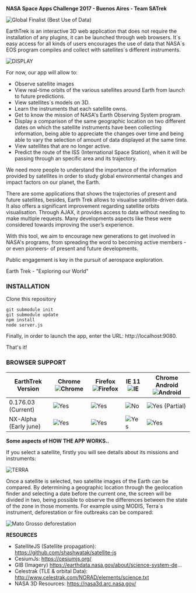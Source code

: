 
**NASA Space Apps Challenge 2017 - Buenos Aires - Team SATrek** 


![Global Finalist (Best Use of Data)](http://i.imgur.com/6H29eDd.png)

EarthTrek is an interactive 3D web application that does not require the installation of any plugins, it can be launched through web browsers. It´s easy access for all kinds of users encourages the use of data that NASA´s EOS program compiles and collect with satellites´s different instruments.


![DISPLAY](http://i.imgur.com/mmRJ0Yz.jpg)

For now, our app will allow to:
* Observe satellite images
* View real-time orbits of the various satellites around Earth from launch to future predictions.
* View satellites´s models on 3D.
* Learn the instruments that each satellite owns.
* Get to know the mission of NASA's Earth Observing System program.
* Display a comparison of the same geographic location on two different dates on which the satellite instruments have been collecting information, being able to appreciate the changes over time and being able to vary the selection of amount of data displayed at the same time.
* View satellites that are no longer active.
* Predict the route of the ISS (International Space Station), when it will be passing through an specific area and its trajectory.


We need more people to understand the importance of the information provided by satellites in order to study global environmental changes and impact factors on our planet, the Earth. 

There are some applications that shows the trajectories of present and future satellites, besides, Earth Trek allows to visualise satellite-driven data. It also offers a significant improvement regarding satellite orbits visualisation. Through AJAX, it provides access to data without needing to make multiple requests. Many developments aspects like these were considered towards improving the user’s experience.

With this tool, we aim to encourage new generations to get involved in NASA's programs, from spreading the word to becoming active members -or even pioneers- of present and future developments.

Public engagement is key in the pursuit of aerospace exploration.

Earth Trek - "Exploring our World"

### INSTALLATION ###

Clone this repository
```
git submodule init
git submodule update
npm install
node server.js
```
Finally, in order to launch the app, enter the URL: http://localhost:9080.

That's it!


### BROWSER SUPPORT ###
EarthTrek Version| Chrome ![Chrome](https://www.w3schools.com/images/compatible_chrome2020.gif) | Firefox ![Firefox](https://www.w3schools.com/images/compatible_firefox2020.gif)  |  IE 11 ![IE](https://www.w3schools.com/images/compatible_edge2020.gif)  | Chrome Android ![Android](http://www.nch.com.au/images/android_icon_20x20.gif) | 
--- | --- | ---| --- | ---
0.176.03 (Current) | ![Yes][YesTickmark]|  ![Yes][YesTickmark]|  ![No][NoRedCross] |  ![Yes][YesTickmark] (Partial)
NX-Alpha (Early june) | ![Yes][YesTickmark]|  ![Yes][YesTickmark] |  ![Yes][YesTickmark] |  ![Yes][YesTickmark]

[YesTickmark]: https://dvyn1ggd1flup.cloudfront.net/templates/cre63_ats/img/reserve_tickmark.png
[NoRedCross]: https://hosting.idiglocal.co.uk/templates/default/img/redcross20.png

**Some aspects of HOW THE APP WORKS..**

If you select a satellite, firstly you will see details about its missions and instruments:

![TERRA](https://scontent-gru2-1.xx.fbcdn.net/v/t31.0-0/p235x350/18739306_1736311510001386_408202630302674080_o.png?oh=8826445f9a93105e1b11ba5f1d5467a9&oe=59B432D8)


Once a satellite is selected, two satellite images of the Earth can be compared.
By determining a geographic location through the geolocation finder and selecting a date before the current one, the screen will be divided in two, being possible to observe the differences between the state of the zone in those moments. For example using MODIS, Terra´s instrument, deforestation or fire outbreaks can be compared:

![Mato Grosso deforestation](http://i.imgur.com/01GK2is.jpg)

**RESOURCES**

* SatelliteJS (Satellite propagation): https://github.com/shashwatak/satellite-js
* CesiumJs: https://cesiumjs.org/
* GIB (Imagery) https://earthdata.nasa.gov/about/science-system-de...
* Celestrak (TLE & orbital Data): http://www.celestrak.com/NORAD/elements/science.txt
* NASA 3D Resources: https://nasa3d.arc.nasa.gov/







